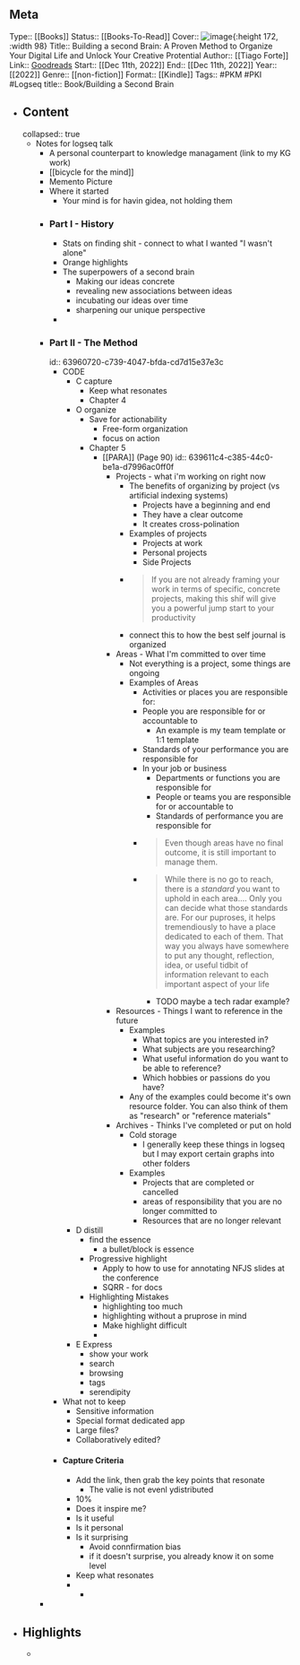 ## Meta
Type:: [[Books]]
Status:: [[Books-To-Read]]
Cover:: ![image](https://i.gr-assets.com/images/S/compressed.photo.goodreads.com/books/1652891488l/59616977.jpg){:height 172, :width 98}
Title:: Building a second Brain: A Proven Method to Organize Your Digital Life and Unlock Your Creative Protential
Author:: [[Tiago Forte]]
Link:: [Goodreads](https://www.goodreads.com/book/show/59616977-building-a-second-brain)
Start:: [[Dec 11th, 2022]]
End:: [[Dec 11th, 2022]]
Year:: [[2022]]
Genre:: [[non-fiction]]
Format:: [[Kindle]]
Tags:: #PKM #PKI #Logseq
title:: Book/Building a Second Brain
- ## Content
  collapsed:: true
	- Notes for logseq talk
		- A personal counterpart to knowledge managament (link to my KG work)
		- [[bicycle for the mind]]
		- Memento Picture
		- Where it started
			- Your mind is for havin gidea, not holding them
		- ### Part I - History
			- Stats on finding shit - connect to what I wanted "I wasn't alone"
			- Orange highlights
			- The superpowers of a second brain
				- Making our ideas concrete
				- revealing new associations between ideas
				- incubating our ideas over time
				- sharpening our unique perspective
			-
		- ### Part II - The Method
		  id:: 63960720-c739-4047-bfda-cd7d15e37e3c
			- CODE
				- C capture
					- Keep what resonates
					- Chapter 4
				- O organize
					- Save for actionability
						- Free-form organization
						- focus on action
					- Chapter 5
						- [[PARA]] (Page 90)
						  id:: 639611c4-c385-44c0-be1a-d7996ac0ff0f
							- Projects - what i'm working on right now
								- The benefits of organizing by project (vs artificial indexing systems)
									- Projects have a beginning and end
									- They have a clear outcome
									- It creates cross-polination
								- Examples of projects
									- Projects at work
									- Personal projects
									- Side Projects
								- > If you are not already framing your work in terms of specific, concrete projects, making this shif will give you a powerful jump start to your productivity
								- connect this to how the best self journal is organized
							- Areas - What I'm committed to over time
								- Not everything is a project, some things are ongoing
								- Examples of Areas
									- Activities or places you are responsible for:
									- People you are responsible for or accountable to
										- An example is my team template or 1:1 template
									- Standards of your performance you are responsible for
									- In your job or business
										- Departments or functions you are responsible for
										- People or teams you are responsible for or accountable to
										- Standards of performance you are responsible for
									- >Even though areas have no final outcome, it is still important to manage them.
									- >While there is no go to reach, there is a *standard* you want to uphold in each area.... Only you can decide what those standards are. For our puproses, it helps tremendiously to have a place dedicated to each of them. That way you always have somewhere to put any thought, reflection, idea, or useful tidbit of information relevant to each important aspect of your life
										- TODO maybe a tech radar example?
							- Resources - Things I want to reference in the future
								- Examples
									- What topics are you interested in?
									- What subjects are you researching?
									- What useful information do you want to be able to reference?
									- Which hobbies or passions do you have?
								- Any of the examples could become it's own resource folder. You can also think of them as "research" or "reference materials"
							- Archives - Thinks I've completed or put on hold
								- Cold storage
									- I generally keep these things in logseq but I may export certain graphs into other folders
								- Examples
									- Projects that are completed or cancelled
									- areas of responsibility that you are no longer committed to
									- Resources that are no longer relevant
				- D distill
					- find the essence
						- a bullet/block is essence
					- Progressive highlight
						- Apply to how to use for annotating NFJS slides at the conference
						- SQRR - for docs
					- Highlighting Mistakes
						- highlighting too much
						- highlighting without a pruprose in mind
						- Make highlight difficult
						-
				- E Express
					- show your work
					- search
					- browsing
					- tags
					- serendipity
			- What not to keep
				- Sensitive information
				- Special format dedicated app
				- Large files?
				- Collaboratively edited?
			- #### Capture Criteria
				- Add the link, then grab the key points that resonate
					- The valie is not evenl ydistributed
				- 10%
				- Does it inspire me?
				- Is it useful
				- Is it personal
				- Is it surprising
					- Avoid connfirmation bias
					- if it doesn't surprise, you already know it on some level
				- Keep what resonates
				-
					-
		-
- ## Highlights
	-